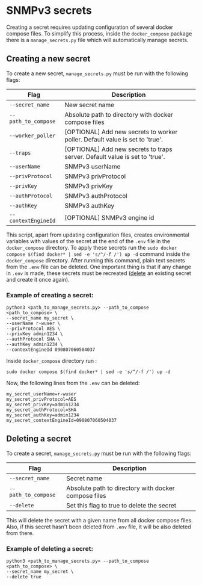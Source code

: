 # SNMPv3 secrets

Creating a secret requires updating configuration of several docker compose files. To simplify this process, inside the 
`docker_compose` package there is a `manage_secrets.py` file which will automatically manage secrets.

## Creating a new secret

To create a new secret, `manage_secrets.py` must be run with the following flags:

| Flag                | Description                                                                    |
|---------------------|--------------------------------------------------------------------------------| 
| `--secret_name`     | New secret name                                                                |
| `--path_to_compose` | Absolute path to directory with docker compose files                           |
| `--worker_poller`   | \[OPTIONAL\] Add new secrets to worker poller. Default value is set to 'true'. |
| `--traps`           | \[OPTIONAL\] Add new secrets to traps server. Default value is set to 'true'.  |
| `--userName`        | SNMPv3 userName                                                                |
| `--privProtocol`    | SNMPv3 privProtocol                                                            |
| `--privKey`         | SNMPv3 privKey                                                                 |
| `--authProtocol`    | SNMPv3 authProtocol                                                            |
| `--authKey`         | SNMPv3 authKey                                                                 |
| `--contextEngineId` | \[OPTIONAL\] SNMPv3 engine id                                                  |  

 
This script, apart from updating configuration files, creates environmental variables with values of the secret at the 
end of the `.env` file in the `docker_compose` directory. To apply these secrets run the 
`sudo docker compose $(find docker* | sed -e 's/^/-f /') up -d` command inside the `docker_compose` directory. After running this command, plain text secrets 
from the `.env` file can be deleted. One important thing is that if any change in `.env` is made, these secrets must be
recreated ([delete](#deleting-a-secret) an existing secret and create it once again).

### Example of creating a secret:
```shell
python3 <path_to_manage_secrets.py> --path_to_compose <path_to_compose> \
--secret_name my_secret \
--userName r-wuser \
--privProtocol AES \
--privKey admin1234 \
--authProtocol SHA \
--authKey admin1234 \
--contextEngineId 090807060504037
```

Inside `docker_compose` directory run :

```shell
sudo docker compose $(find docker* | sed -e 's/^/-f /') up -d
```

Now, the following lines from the `.env` can be deleted:

```.env
my_secret_userName=r-wuser
my_secret_privProtocol=AES
my_secret_privKey=admin1234
my_secret_authProtocol=SHA
my_secret_authKey=admin1234
my_secret_contextEngineId=090807060504037
```

## Deleting a secret

To create a secret, `manage_secrets.py` must be run with the following flags:

| Flag                | Description                                          |
|---------------------|------------------------------------------------------| 
| `--secret_name`     | Secret name                                          |
| `--path_to_compose` | Absolute path to directory with docker compose files |
| `--delete`          | Set this flag to true to delete the secret           |

This will delete the secret with a given name from all docker compose files. Also, if this secret hasn't been deleted
from `.env` file, it will be also deleted from there.

### Example of deleting a secret:
```shell
python3 <path_to_manage_secrets.py> --path_to_compose <path_to_compose> \
--secret_name my_secret \
--delete true 
```